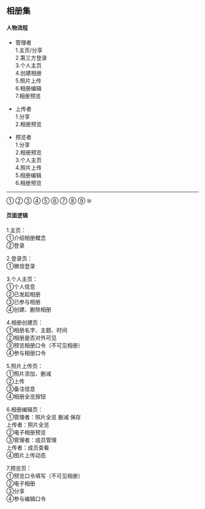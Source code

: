 ## 相册集

#### 人物流程
- 管理者   
  1.主页/分享  
  2.第三方登录  
  3.个人主页  
  4.创建相册  
  5.照片上传  
  6.相册编辑  
  7.相册预览  

- 上传者  
  1.分享  
  2.相册预览

- 预览者  
  1.分享  
  2.相册预览  
  3.个人主页  
  4.照片上传  
  5.相册编辑  
  6.相册预览  

---
① ② ③ ④ ⑤ ⑥ ⑦ ⑧ ⑨ ⑩
#### 页面逻辑

1.主页：  
①介绍相册概念  
②登录

2.登录页：  
①微信登录

3.个人主页：  
①个人信息  
②已发起相册  
③已参与相册  
④创建、删除相册

4.相册创建页：  
①相册名字、主题、时间  
②相册是否对外可见  
③预览相册口令（不可见相册）  
④参与相册口令    

5.照片上传页：  
①照片添加、删减  
②上传  
③备注信息  
④相册全览按钮

6.相册编辑页：  
①管理者：照片全览 删减 保存    
 上传者：照片全览    
②电子相册预览  
③管理者：成员管理  
 上传者：成员查看  
④图片上传动态

7.预览页：  
①预览口令填写（不可见相册）  
②电子相册  
③分享  
④参与编辑口令

 